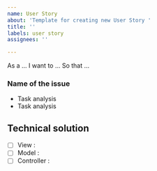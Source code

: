 ```yaml
---
name: User Story
about: 'Template for creating new User Story '
title: ''
labels: user story
assignees: ''

---
```


As a ...
I want to ...
So that ...

### Name of the issue
- Task analysis
- Task analysis

## Technical solution
- [ ] View :
- [ ] Model : 
- [ ] Controller :

